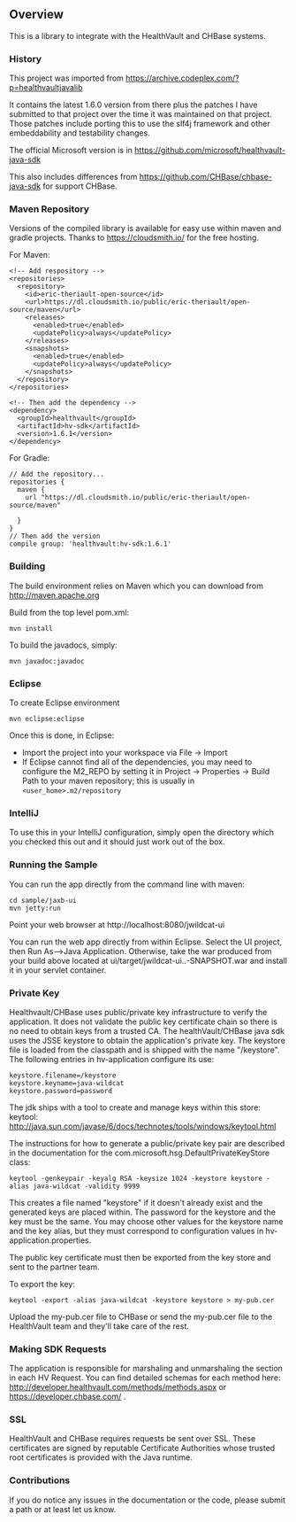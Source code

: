## Overview

This is a library to integrate with the HealthVault and CHBase systems.

### History

This project was imported from https://archive.codeplex.com/?p=healthvaultjavalib

It contains the latest 1.6.0 version from there plus the patches I have submitted
to that project over the time it was maintained on that project.  Those patches
include porting this to use the slf4j framework and other embeddability and
testability changes.

The official Microsoft version is in https://github.com/microsoft/healthvault-java-sdk

This also includes differences from https://github.com/CHBase/chbase-java-sdk for
support CHBase.

### Maven Repository

Versions of the compiled library is available for easy use within maven and gradle
projects. Thanks to https://cloudsmith.io/ for the free hosting.

For Maven:

    <!-- Add respository -->
    <repositories>
      <repository>
        <id>eric-theriault-open-source</id>
        <url>https://dl.cloudsmith.io/public/eric-theriault/open-source/maven</url>
        <releases>
          <enabled>true</enabled>
          <updatePolicy>always</updatePolicy>
        </releases>
        <snapshots>
          <enabled>true</enabled>
          <updatePolicy>always</updatePolicy>
        </snapshots>
      </repository>
    </repositories>
    
    <!-- Then add the dependency -->
    <dependency>
      <groupId>healthvault</groupId>
      <artifactId>hv-sdk</artifactId>
      <version>1.6.1</version>
    </dependency>

For Gradle:

    // Add the repository...
    repositories {
      maven {
        url "https://dl.cloudsmith.io/public/eric-theriault/open-source/maven"
    
      }
    }
    // Then add the version
    compile group: 'healthvault:hv-sdk:1.6.1'

### Building

The build environment relies on Maven which you can download from http://maven.apache.org

Build from the top level pom.xml:

    mvn install

To build the javadocs, simply:

    mvn javadoc:javadoc


### Eclipse

To create Eclipse environment

    mvn eclipse:eclipse

Once this is done, in Eclipse:

* Import the project into your workspace via File -> Import
* If Eclipse cannot find all of the dependencies, you may need to configure the M2_REPO by setting it in Project -> Properties -> Build Path to your maven repository; this is usually in  `<user_home>.m2/repository`

### IntelliJ

To use this in your IntelliJ configuration, simply open the directory which you checked this out and it should just work out of the box.

### Running the Sample

You can run the app directly from the command line with maven:

    cd sample/jaxb-ui
    mvn jetty:run

Point your web browser at http://localhost:8080/jwildcat-ui

You can run the web app directly from within Eclipse.  Select the UI project, then Run As-->Java Application.  Otherwise, take the war produced from your build above located at ui/target/jwildcat-ui.*.*-SNAPSHOT.war
and install it in your servlet container. 

### Private Key

Healthvault/CHBase uses public/private key infrastructure to verify the application.  It does not validate the public key certificate chain so there is no need to obtain keys from a trusted CA.  The healthVault/CHBase java sdk uses the JSSE keystore to obtain the application's private key.  The keystore file is loaded from the classpath and is shipped with the name "/keystore".  The following entries in hv-application configure its use:

    keystore.filename=/keystore
    keystore.keyname=java-wildcat
    keystore.password=password

The jdk ships with a tool to create and manage keys within this store: keytool: http://java.sun.com/javase/6/docs/technotes/tools/windows/keytool.html

The instructions for how to generate a public/private key pair are described in the documentation for the 
com.microsoft.hsg.DefaultPrivateKeyStore class:

    keytool -genkeypair -keyalg RSA -keysize 1024 -keystore keystore -alias java-wildcat -validity 9999

This creates a file named "keystore" if it doesn't already exist and the generated keys are placed within.  The password for the keystore and the key must be the same.  You may choose other values for the keystore name and the key alias, but they must correspond to configuration values in hv-application.properties.

The public key certificate must then be exported from the key store and sent to the partner team.  

To export the key:

    keytool -export -alias java-wildcat -keystore keystore > my-pub.cer

Upload the my-pub.cer file to CHBase or send the my-pub.cer file to the HealthVault team and they'll take care of the rest.

### Making SDK Requests

The application is responsible for marshaling and unmarshaling the <info> section in each HV Request.  You can find detailed schemas for each method here:  http://developer.healthvault.com/methods/methods.aspx or https://developer.chbase.com/ .

### SSL

HealthVault and CHBase requires requests be sent over SSL. These certificates are signed by reputable Certificate Authorities whose trusted root certificates is provided with the Java runtime.

### Contributions

If you do notice any issues in the documentation or the code, please submit a path or at least let us know.